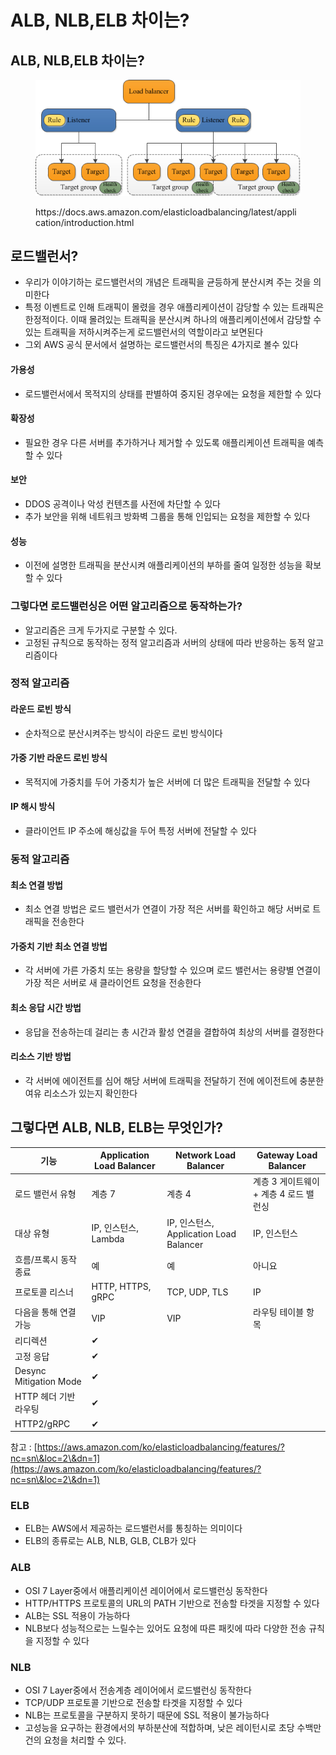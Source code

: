 # ALB, NLB,ELB 차이는?

## ALB, NLB,ELB 차이는?

<figure><img src="../../.gitbook/assets/1 (7).png" alt=""><figcaption><p>https://docs.aws.amazon.com/elasticloadbalancing/latest/application/introduction.html</p></figcaption></figure>



## 로드밸런서?

* 우리가 이야기하는 로드밸런서의 개념은 트래픽을 균등하게 분산시켜 주는 것을 의미한다
* 특정 이벤트로 인해 트래픽이 몰렸을 경우 애플리케이션이 감당할 수 있는 트래픽은 한정적이다. 이때 몰려있는 트래픽을 분산시켜 하나의 애플리케이션에서 감당할 수 있는 트래픽을 저하시켜주는게 로드밸런서의 역할이라고 보면된다
* 그외 AWS 공식 문서에서 설명하는 로드밸런서의 특징은 4가지로 볼수 있다

#### 가용성

* 로드밸런서에서 목적지의 상태를 판별하여 중지된 경우에는 요청을 제한할 수 있다

#### 확장성

* 필요한 경우 다른 서버를 추가하거나 제거할 수 있도록 애플리케이션 트래픽을 예측할 수 있다

#### 보안

* DDOS 공격이나 악성 컨텐츠를 사전에 차단할 수 있다
* 추가 보안을 위해 네트워크 방화벽 그룹을 통해 인입되는 요청을 제한할 수 있다

#### 성능

* 이전에 설명한 트래픽을 분산시켜 애플리케이션의 부하를 줄여 일정한 성능을 확보할 수 있다

### 그렇다면 로드밸런싱은 어떤 알고리즘으로 동작하는가?

* 알고리즘은 크게 두가지로 구분할 수 있다.
* 고정된 규칙으로 동작하는 정적 알고리즘과 서버의 상태에 따라 반응하는 동적 알고리즘이다

### 정적 알고리즘

#### 라운드 로빈 방식

* 순차적으로 분산시켜주는 방식이 라운드 로빈 방식이다

#### 가중 기반 라운드 로빈 방식

* 목적지에 가중치를 두어 가중치가 높은 서버에 더 많은 트래픽을 전달할 수 있다

#### IP 해시 방식

* 클라이언트 IP 주소에 해싱값을 두어 특정 서버에 전달할 수 있다

### 동적 알고리즘

#### 최소 연결 방법

* 최소 연결 방법은 로드 밸런서가 연결이 가장 적은 서버를 확인하고 해당 서버로 트래픽을 전송한다

#### 가중치 기반 최소 연결 방법

* 각 서버에 가른 가중치 또는 용량을 할당할 수 있으며 로드 밸런서는 용량별 연결이 가장 적은 서버로 새 클라이언트 요청을 전송한다

#### 최소 응답 시간 방법

* 응답을 전송하는데 걸리는 총 시간과 활성 연결을 결합하여 최상의 서버를 결정한다

#### 리소스 기반 방법

* 각 서버에 에이전트를 심어 해당 서버에 트래픽을 전달하기 전에 에이전트에 충분한 여유 리소스가 있는지 확인한다

## 그렇다면 ALB, NLB, ELB는 무엇인가?

| 기능                     | Application Load Balancer | Network Load Balancer               | Gateway Load Balancer    |
| ---------------------- | ------------------------- | ----------------------------------- | ------------------------ |
| 로드 밸런서 유형              | 계층 7                      | 계층 4                                | 계층 3 게이트웨이 + 계층 4 로드 밸런싱 |
| 대상 유형                  | IP, 인스턴스, Lambda          | IP, 인스턴스, Application Load Balancer | IP, 인스턴스                 |
| 흐름/프록시 동작 종료           | 예                         | 예                                   | 아니요                      |
| 프로토콜 리스너               | HTTP, HTTPS, gRPC         | TCP, UDP, TLS                       | IP                       |
| 다음을 통해 연결 가능           | VIP                       | VIP                                 | 라우팅 테이블 항목               |
| 리디렉션                   | ✔                         |                                     |                          |
| 고정 응답                  | ✔                         |                                     |                          |
| Desync Mitigation Mode | ✔                         |                                     |                          |
| HTTP 헤더 기반 라우팅         | ✔                         |                                     |                          |
| HTTP2/gRPC             | ✔                         |                                     |                          |

참고 : [https://aws.amazon.com/ko/elasticloadbalancing/features/?nc=sn\&loc=2\&dn=1](https://aws.amazon.com/ko/elasticloadbalancing/features/?nc=sn\&loc=2\&dn=1)

###

### ELB

* ELB는 AWS에서 제공하는 로드밸런서를 통칭하는 의미이다
* ELB의 종류로는 ALB, NLB, GLB, CLB가 있다

###

### ALB

* OSI 7 Layer중에서 애플리케이션 레이어에서 로드밸런싱 동작한다
* HTTP/HTTPS 프로토콜의 URL의 PATH 기반으로 전송할 타겟을 지정할 수 있다
* ALB는 SSL 적용이 가능하다
* NLB보다 성능적으로는 느릴수는 있어도 요청에 따른 패킷에 따라 다양한 전송 규칙을 지정할 수 있다

###

### NLB

* OSI 7 Layer중에서 전송계층 레이어에서 로드밸런싱 동작한다
* TCP/UDP 프로토콜 기반으로 전송할 타겟을 지정할 수 있다
* NLB는 프로토콜을 구분하지 못하기 때문에 SSL 적용이 불가능하다
* 고성능을 요구하는 환경에서의 부하분산에 적합하며, 낮은 레이턴시로 초당 수백만 건의 요청을 처리할 수 있다.

